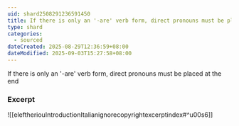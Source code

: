 ```yaml
---
uid: shard2508291236591450
title: If there is only an '-are' verb form, direct pronouns must be placed at the end
type: shard
categories:
  - sourced
dateCreated: 2025-08-29T12:36:59+08:00
dateModified: 2025-09-03T15:27:58+08:00
---
```

If there is only an '-are' verb form, direct pronouns must be placed at the end
### Excerpt
![[eleftheriouIntroductionItalianignorecopyrightexcerptindex#^u00s6]]
